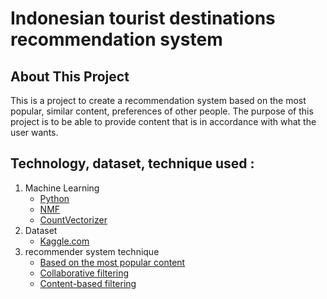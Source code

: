 # Indonesian tourist destinations recommendation system

## About This Project
This is a project to create a recommendation system based on the most popular, similar content, preferences of other people. The purpose of this project is to be able to provide content that is in accordance with what the user wants. 

## Technology, dataset, technique used :
1. Machine Learning
   - [Python](https://www.python.org/)
   - [NMF](https://en.wikipedia.org/wiki/Non-negative_matrix_factorization)
   - [CountVectorizer](https://scikit-learn.org/stable/modules/generated/sklearn.feature_extraction.text.CountVectorizer.html)
2. Dataset
   - [Kaggle.com](https://www.kaggle.com/datasets/aprabowo/indonesia-tourism-destination) 
3. recommender system technique
   - [Based on the most popular content](https://en.wikipedia.org/wiki/Recommender_system)
   - [Collaborative filtering](https://en.wikipedia.org/wiki/Recommender_system)
   - [Content-based filtering](https://en.wikipedia.org/wiki/Recommender_system)
